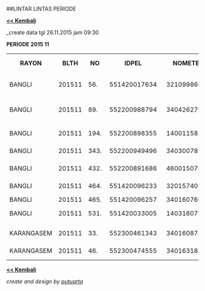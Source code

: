 ##LINTAR LINTAS PERIODE

**[<< Kembali](http://areabatur.github.io/3mm.3atur/)**

_create data tgl 26.11.2015 jam 09:30

**PERIODE 2015 11**

<table><tbody><tr><th>RAYON</th><th>BLTH</th><th>NO</th><th>IDPEL</th><th>NOMETER</th><th>NAMA PELANGGAN</th><th>TARIF</th><th>DAYA</th><th>RBM</th><th>TGL BACA</th><th>CATER</th></tr><tr><td>BANGLI</td><td>201511</td><td>56.</td><td>&nbsp;551420017634&nbsp;</td><td>&nbsp;32109986995&nbsp;</td><td>I NENGAH DELSAN</td><td>R1T</td><td>450</td><td>55220NBFA</td><td>24/09/2015</td><td>I Wayan Agus Natakusuma</td></tr><tr><td>BANGLI</td><td>201511</td><td>89.</td><td>&nbsp;552200988794&nbsp;</td><td>&nbsp;34042627926&nbsp;</td><td>I KETUT GINTEN</td><td>R1T</td><td>900</td><td>55220NBFA</td><td>24/09/2015</td><td>I Wayan Agus Natakusuma</td></tr><tr><td> </td><td> </td><td> </td><td> </td><td> </td><td> </td><td> </td><td> </td><td> </td><td> </td><td> </td></tr><tr><td>BANGLI</td><td>201511</td><td>194.</td><td>&nbsp;552200898355&nbsp;</td><td>&nbsp;14001158873&nbsp;</td><td>ANGGA ARI ATMAJA</td><td>R1T</td><td>900</td><td>55220NBAA</td><td>22/10/2015</td><td>I Gede Redina</td></tr><tr><td>BANGLI</td><td>201511</td><td>343.</td><td>&nbsp;552200949496&nbsp;</td><td>&nbsp;34030078553&nbsp;</td><td>I KETUT BUDIASA</td><td>R1T</td><td>900</td><td>55220NAFA</td><td>24/10/2015</td><td>I Nengah Puja</td></tr><tr><td>BANGLI</td><td>201511</td><td>432.</td><td>&nbsp;552200891686&nbsp;</td><td>&nbsp;46001507469&nbsp;</td><td>I WAYAN PUJA</td><td>R1T</td><td>450</td><td>55220NAFB</td><td>25/10/2015</td><td>I Nengah Puja</td></tr><tr><td>BANGLI</td><td>201511</td><td>464.</td><td>&nbsp;551420096233&nbsp;</td><td>&nbsp;32015740338&nbsp;</td><td>I JERO ARIANI</td><td>R1T</td><td>1300</td><td>55220NBDA</td><td>26/10/2015</td><td>I Made Juita</td></tr><tr><td>BANGLI</td><td>201511</td><td>465.</td><td>&nbsp;551420096257&nbsp;</td><td>&nbsp;34016076076&nbsp;</td><td>I JERO REDIP</td><td>R1T</td><td>1300</td><td>55220NBDA</td><td>26/10/2015</td><td>I Made Juita</td></tr><tr><td>BANGLI</td><td>201511</td><td>531.</td><td>&nbsp;551420033005&nbsp;</td><td>&nbsp;14031607964&nbsp;</td><td>INYOMAN MADRA</td><td>R1T</td><td>450</td><td>55220NBAA</td><td>26/10/2015</td><td>I Gede Redina</td></tr><tr><td> </td><td> </td><td> </td><td> </td><td> </td><td> </td><td> </td><td> </td><td> </td><td> </td><td> </td></tr><tr><td>KARANGASEM</td><td>201511</td><td>33.</td><td>&nbsp;552300461343&nbsp;</td><td>&nbsp;34016087834&nbsp;</td><td>I NENGAH SUMERTA</td><td>R1T</td><td>900</td><td>55230PCJA</td><td>24/10/2015</td><td>I Ketut Suarjana</td></tr><tr><td>KARANGASEM</td><td>201511</td><td>46.</td><td>&nbsp;552300474555&nbsp;</td><td>&nbsp;34016318361&nbsp;</td><td>I NYOMAN GEDE ARUM</td><td>R1T</td><td>900</td><td>55230PBBA</td><td>24/10/2015</td><td>I wayan Darmayasa</td></tr></tbody></table>




**[<< Kembali](http://areabatur.github.io/3mm.3atur/)**

_create and design by [putuarta](mailto:putuarta@gmail.com)_

